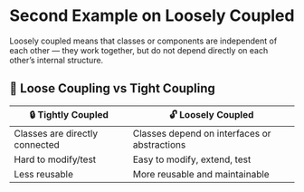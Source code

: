 # Second Example on Loosely Coupled 

Loosely coupled means that classes or components are independent of each other — they work together, but do not depend directly on each other’s internal structure.

## 🔗 Loose Coupling vs Tight Coupling

| 🔒 Tightly Coupled                  | 🔓 Loosely Coupled                           |
| ----------------------------------- | -------------------------------------------- |
| Classes are directly connected      | Classes depend on interfaces or abstractions |
| Hard to modify/test                 | Easy to modify, extend, test                 |
| Less reusable                       | More reusable and maintainable               |

